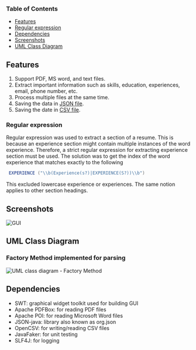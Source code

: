 

### Table of Contents
- [Features](#features)
- [Regular expression](#regular-expression)
- [Dependencies](#dependencies)
- [Screenshots](#screenshots)
- [UML Class Diagram](#uml-class-diagram)

## Features
1. Support PDF, MS word, and text files.
2. Extract important information such as skills, education, experiences, email, phone number, etc.
3. Process multiple files at the same time.
4. Saving the data in [JSON file](https://github.com/tramyardg/CVparser/blob/master/public/candidates.json).
5. Saving the date in [CSV file](https://github.com/tramyardg/CVparser/blob/master/public/candidates.csv).

### Regular expression
Regular expression was used to extract a section of a resume. This is because an experience section might 
contain multiple instances of the word experience. 
Therefore, a strict regular expression for extracting experience section must be used.
The solution was to get the index of the word experience 
that matches exactly to the following
```Java
 EXPERIENCE ("\\b(Experience(s?)|EXPERIENCE(S?))\\b")
```
This excluded lowercase experience or experiences. The same notion applies to other section headings.

## Screenshots
![GUI](https://github.com/tramyardg/CVparser/blob/master/GUI_1.PNG)

## UML Class Diagram

### Factory Method implemented for parsing
![UML class diagram - Factory Method](https://github.com/tramyardg/CVparser/blob/master/src/main/java/com/cv/parser/factorymethod/img_factory_method_uml.jpg)

## Dependencies
- SWT: graphical widget toolkit used for building GUI
- Apache PDFBox: for reading PDF files
- Apache POI: for reading Microsoft Word files
- JSON-java: library also known as org.json
- OpenCSV: for writing/reading CSV files
- JavaFaker: for unit testing
- SLF4J: for logging
